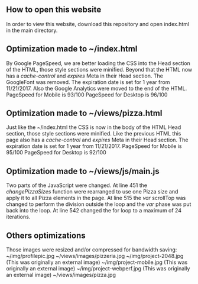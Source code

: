## How to open this website
In order to view this website, download this repository and open index.html in the main directory.

## Optimization made to ~/index.html
By Google PageSpeed, we are better loading the CSS into the Head section of the HTML, those style sections were minified. Beyond that the HTML now has a *cache-control* and *expires* Meta in their Head section. The GoogleFont was removed. The expiration date is set for 1 year from 11/21/2017.
Also the Google Analytics were moved to the end of the HTML.
PageSpeed for Mobile is 93/100
PageSpeed for Desktop is 96/100

## Optimization made to ~/views/pizza.html
Just like the ~/index.html the CSS is now in the body of the HTML Head section, those style sections were minified. Like the previous HTML this page also has a *cache-control* and *expires* Meta in their Head section. The expiration date is set for 1 year from 11/21/2017.
PageSpeed for Mobile is 95/100
PageSpeed for Desktop is 92/100

## Optimization made to ~/views/js/main.js
Two parts of the JavaScript were changed.
At line 451 the *changePizzaSizes* function were rearranged to use one Pizza size and apply it to all Pizza elements in the page.
At line 515 the *var* scrollTop was changed to perform the division outside the loop and the *var* phase was put back into the loop.
At line 542 changed the for loop to a maximum of 24 iterations.

## Others optimizations
Those images were resized and/or compressed for bandwidth saving:
~/img/profilepic.jpg
~/views/images/pizzeria.jpg
~/img/project-2048.jpg (This was originally an external image)
~/img/project-mobile.jpg (This was originally an external image)
~/img/project-webperf.jpg (This was originally an external image)
~/views/images/pizza.jpg
